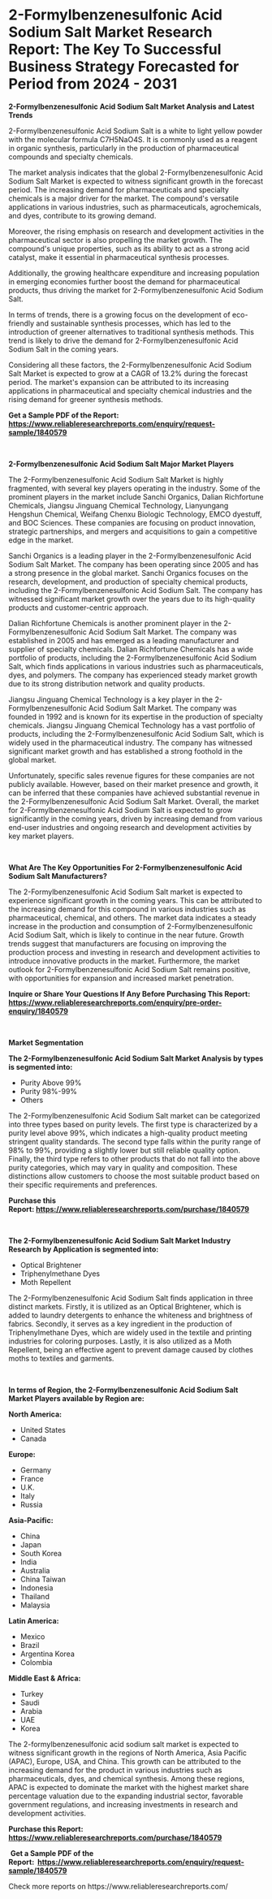 <p><h1>2-Formylbenzenesulfonic Acid Sodium Salt Market Research Report: The Key To Successful Business Strategy Forecasted for Period from 2024 - 2031</h1></p><p><strong>2-Formylbenzenesulfonic Acid Sodium Salt Market Analysis and Latest Trends</strong></p>
<p><p>2-Formylbenzenesulfonic Acid Sodium Salt is a white to light yellow powder with the molecular formula C7H5NaO4S. It is commonly used as a reagent in organic synthesis, particularly in the production of pharmaceutical compounds and specialty chemicals.</p><p>The market analysis indicates that the global 2-Formylbenzenesulfonic Acid Sodium Salt Market is expected to witness significant growth in the forecast period. The increasing demand for pharmaceuticals and specialty chemicals is a major driver for the market. The compound's versatile applications in various industries, such as pharmaceuticals, agrochemicals, and dyes, contribute to its growing demand.</p><p>Moreover, the rising emphasis on research and development activities in the pharmaceutical sector is also propelling the market growth. The compound's unique properties, such as its ability to act as a strong acid catalyst, make it essential in pharmaceutical synthesis processes.</p><p>Additionally, the growing healthcare expenditure and increasing population in emerging economies further boost the demand for pharmaceutical products, thus driving the market for 2-Formylbenzenesulfonic Acid Sodium Salt.</p><p>In terms of trends, there is a growing focus on the development of eco-friendly and sustainable synthesis processes, which has led to the introduction of greener alternatives to traditional synthesis methods. This trend is likely to drive the demand for 2-Formylbenzenesulfonic Acid Sodium Salt in the coming years.</p><p>Considering all these factors, the 2-Formylbenzenesulfonic Acid Sodium Salt Market is expected to grow at a CAGR of 13.2% during the forecast period. The market's expansion can be attributed to its increasing applications in pharmaceutical and specialty chemical industries and the rising demand for greener synthesis methods.</p></p>
<p><strong>Get a Sample PDF of the Report:&nbsp; <a href="https://www.reliableresearchreports.com/enquiry/request-sample/1840579">https://www.reliableresearchreports.com/enquiry/request-sample/1840579</a></strong></p>
<p>&nbsp;</p>
<p><strong>2-Formylbenzenesulfonic Acid Sodium Salt Major Market Players</strong></p>
<p><p>The 2-Formylbenzenesulfonic Acid Sodium Salt Market is highly fragmented, with several key players operating in the industry. Some of the prominent players in the market include Sanchi Organics, Dalian Richfortune Chemicals, Jiangsu Jinguang Chemical Technology, Lianyungang Hengshun Chemical, Weifang Chenxu Biologic Technology, EMCO dyestuff, and BOC Sciences. These companies are focusing on product innovation, strategic partnerships, and mergers and acquisitions to gain a competitive edge in the market.</p><p>Sanchi Organics is a leading player in the 2-Formylbenzenesulfonic Acid Sodium Salt Market. The company has been operating since 2005 and has a strong presence in the global market. Sanchi Organics focuses on the research, development, and production of specialty chemical products, including the 2-Formylbenzenesulfonic Acid Sodium Salt. The company has witnessed significant market growth over the years due to its high-quality products and customer-centric approach.</p><p>Dalian Richfortune Chemicals is another prominent player in the 2-Formylbenzenesulfonic Acid Sodium Salt Market. The company was established in 2005 and has emerged as a leading manufacturer and supplier of specialty chemicals. Dalian Richfortune Chemicals has a wide portfolio of products, including the 2-Formylbenzenesulfonic Acid Sodium Salt, which finds applications in various industries such as pharmaceuticals, dyes, and polymers. The company has experienced steady market growth due to its strong distribution network and quality products.</p><p>Jiangsu Jinguang Chemical Technology is a key player in the 2-Formylbenzenesulfonic Acid Sodium Salt Market. The company was founded in 1992 and is known for its expertise in the production of specialty chemicals. Jiangsu Jinguang Chemical Technology has a vast portfolio of products, including the 2-Formylbenzenesulfonic Acid Sodium Salt, which is widely used in the pharmaceutical industry. The company has witnessed significant market growth and has established a strong foothold in the global market.</p><p>Unfortunately, specific sales revenue figures for these companies are not publicly available. However, based on their market presence and growth, it can be inferred that these companies have achieved substantial revenue in the 2-Formylbenzenesulfonic Acid Sodium Salt Market. Overall, the market for 2-Formylbenzenesulfonic Acid Sodium Salt is expected to grow significantly in the coming years, driven by increasing demand from various end-user industries and ongoing research and development activities by key market players.</p></p>
<p>&nbsp;</p>
<p><strong>What Are The Key Opportunities For 2-Formylbenzenesulfonic Acid Sodium Salt Manufacturers?</strong></p>
<p><p>The 2-Formylbenzenesulfonic Acid Sodium Salt market is expected to experience significant growth in the coming years. This can be attributed to the increasing demand for this compound in various industries such as pharmaceutical, chemical, and others. The market data indicates a steady increase in the production and consumption of 2-Formylbenzenesulfonic Acid Sodium Salt, which is likely to continue in the near future. Growth trends suggest that manufacturers are focusing on improving the production process and investing in research and development activities to introduce innovative products in the market. Furthermore, the market outlook for 2-Formylbenzenesulfonic Acid Sodium Salt remains positive, with opportunities for expansion and increased market penetration.</p></p>
<p><strong>Inquire or Share Your Questions If Any Before Purchasing This Report: <a href="https://www.reliableresearchreports.com/enquiry/pre-order-enquiry/1840579">https://www.reliableresearchreports.com/enquiry/pre-order-enquiry/1840579</a></strong></p>
<p>&nbsp;</p>
<p><strong>Market Segmentation</strong></p>
<p><strong>The 2-Formylbenzenesulfonic Acid Sodium Salt Market Analysis by types is segmented into:</strong></p>
<p><ul><li>Purity Above 99%</li><li>Purity 98%-99%</li><li>Others</li></ul></p>
<p><p>The 2-Formylbenzenesulfonic Acid Sodium Salt market can be categorized into three types based on purity levels. The first type is characterized by a purity level above 99%, which indicates a high-quality product meeting stringent quality standards. The second type falls within the purity range of 98% to 99%, providing a slightly lower but still reliable quality option. Finally, the third type refers to other products that do not fall into the above purity categories, which may vary in quality and composition. These distinctions allow customers to choose the most suitable product based on their specific requirements and preferences.</p></p>
<p><strong>Purchase this Report:&nbsp;<a href="https://www.reliableresearchreports.com/purchase/1840579">https://www.reliableresearchreports.com/purchase/1840579</a></strong></p>
<p>&nbsp;</p>
<p><strong>The 2-Formylbenzenesulfonic Acid Sodium Salt Market Industry Research by Application is segmented into:</strong></p>
<p><ul><li>Optical Brightener</li><li>Triphenylmethane Dyes</li><li>Moth Repellent</li></ul></p>
<p><p>The 2-Formylbenzenesulfonic Acid Sodium Salt finds application in three distinct markets. Firstly, it is utilized as an Optical Brightener, which is added to laundry detergents to enhance the whiteness and brightness of fabrics. Secondly, it serves as a key ingredient in the production of Triphenylmethane Dyes, which are widely used in the textile and printing industries for coloring purposes. Lastly, it is also utilized as a Moth Repellent, being an effective agent to prevent damage caused by clothes moths to textiles and garments.</p></p>
<p>&nbsp;</p>
<p><strong>In terms of Region, the 2-Formylbenzenesulfonic Acid Sodium Salt Market Players available by Region are:</strong></p>
<p>
    <p> <strong> North America: </strong>
        <ul>
            <li>United States</li>
            <li>Canada</li>
        </ul>
        </p> 
    <p> <strong> Europe: </strong>
        <ul>
            <li>Germany</li>
            <li>France</li>
            <li>U.K.</li>
            <li>Italy</li>
            <li>Russia</li>
        </ul>
        </p> 
    <p> <strong> Asia-Pacific: </strong>
        <ul>
            <li>China</li>
            <li>Japan</li>
            <li>South Korea</li>
            <li>India</li>
            <li>Australia</li>
            <li>China Taiwan</li>
            <li>Indonesia</li>
            <li>Thailand</li>
            <li>Malaysia</li>
        </ul>
        </p> 
    <p> <strong> Latin America: </strong>
        <ul>
            <li>Mexico</li>
            <li>Brazil</li>
            <li>Argentina Korea</li>
            <li>Colombia</li>
        </ul>
        </p> 
    <p> <strong> Middle East & Africa: </strong>
        <ul>
            <li>Turkey</li>
            <li>Saudi</li>
            <li>Arabia</li>
            <li>UAE</li>
            <li>Korea</li>
        </ul>
    </p>
    </p>
<p><p>The 2-formylbenzenesulfonic acid sodium salt market is expected to witness significant growth in the regions of North America, Asia Pacific (APAC), Europe, USA, and China. This growth can be attributed to the increasing demand for the product in various industries such as pharmaceuticals, dyes, and chemical synthesis. Among these regions, APAC is expected to dominate the market with the highest market share percentage valuation due to the expanding industrial sector, favorable government regulations, and increasing investments in research and development activities.</p></p>
<p><strong>Purchase this Report: <a href="https://www.reliableresearchreports.com/purchase/1840579">https://www.reliableresearchreports.com/purchase/1840579</a></strong></p>
<p>&nbsp;<strong>Get a Sample PDF of the Report:&nbsp;&nbsp;<a href="https://www.reliableresearchreports.com/enquiry/request-sample/1840579">https://www.reliableresearchreports.com/enquiry/request-sample/1840579</a></strong></p>
<p><strong></strong></p>
<p>Check more reports on https://www.reliableresearchreports.com/</p>